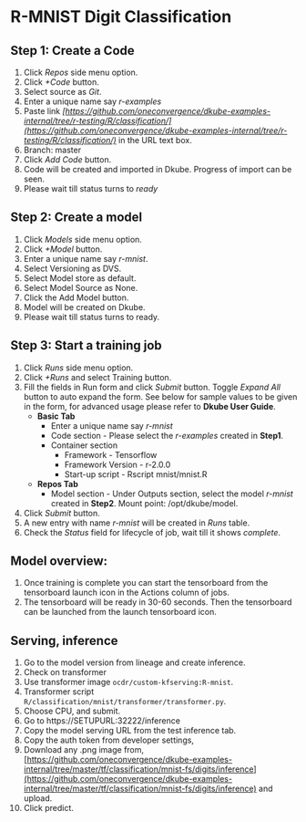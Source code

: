 # **R-MNIST Digit Classification**
## Step 1: Create a Code
1. Click *Repos* side menu option.
2. Click *+Code* button.
3. Select source as *Git*.
4. Enter a unique name say *r-examples*
5. Paste link *[https://github.com/oneconvergence/dkube-examples-internal/tree/r-testing/R/classification/](https://github.com/oneconvergence/dkube-examples-internal/tree/r-testing/R/classification/)* in the URL text box.
6. Branch: master
7. Click *Add Code* button.
8. Code will be created and imported in Dkube. Progress of import can be seen.
9. Please wait till status turns to *ready*

## Step 2: Create a model
 1. Click *Models* side menu option.
 2. Click *+Model* button.
 3. Enter a unique name say *r-mnist*.
 4. Select Versioning as DVS. 
 5. Select Model store as default.
 6. Select Model Source as None.
 7. Click the Add Model button.
 8. Model will be created on Dkube.
 9. Please wait till status turns to ready.

## Step 3: Start a training job
 1. Click *Runs* side menu option.
 2. Click *+Runs* and select Training button.
 3. Fill the fields in Run form and click *Submit* button. Toggle *Expand All* button to auto expand the form. See below for sample values to be given in the form, for advanced usage please refer to **Dkube User Guide**.
    - **Basic Tab**
	   - Enter a unique name say *r-mnist*
	   - Code section - Please select the *r-examples* created in **Step1**.
       - Container section
		 - Framework - Tensorflow
		 - Framework Version - r-2.0.0
		 - Start-up script - Rscript mnist/mnist.R
    -  **Repos Tab**
	    - Model section - Under Outputs section, select the model *r-mnist* created in **Step2**. Mount point: /opt/dkube/model.
4. Click *Submit* button.
5. A new entry with name *r-mnist* will be created in *Runs* table.
6. Check the *Status* field for lifecycle of job, wait till it shows *complete*.

## Model overview: 
 1. Once training is complete you can start the tensorboard from the tensorboard launch icon in the Actions column of jobs. 
 2. The tensorboard will be ready in 30-60 seconds. Then the tensorboard can be launched from the launch tensorboard icon. 

## Serving, inference
 1. Go to the model version from lineage and create inference.
 2. Check on transformer
 3. Use transformer image `ocdr/custom-kfserving:R-mnist`.
 4. Transformer script `R/classification/mnist/transformer/transformer.py`.
 5. Choose CPU, and submit. 
 6. Go to https://SETUPURL:32222/inference
 7. Copy the model serving URL from the test inference tab.
 8. Copy the auth token from developer settings,
 9. Download any .png image from, [https://github.com/oneconvergence/dkube-examples-internal/tree/master/tf/classification/mnist-fs/digits/inference](https://github.com/oneconvergence/dkube-examples-internal/tree/master/tf/classification/mnist-fs/digits/inference) and upload.
 10. Click predict.
